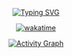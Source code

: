 <!-- Typing Animation -->
<div align="center">
  
[![Typing SVG](https://readme-typing-svg.demolab.com?font=Fira+Code&pause=1000&color=3FB950&width=435&lines=Hello+I+am+Matteo;Welcome+to+my+GitHub!;GenAI+Developer+%7C+AI+Agents+%7C+LLMs)](https://git.io/typing-svg)

</div>
<div align="center">

[![wakatime](https://wakatime.com/badge/user/tuouserid.svg)](https://wakatime.com/@tuouserid)

</div>
<!-- Activity Graph -->
<div align="center">
  
[![Activity Graph](https://github-readme-activity-graph.vercel.app/graph?username=MatteoFalcioni&theme=github-compact)](https://github.com/ashutosh00710/github-readme-activity-graph)


